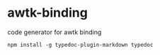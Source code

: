 # awtk-binding
code generator for awtk binding

```
npm install -g typedoc-plugin-markdown typedoc
```

